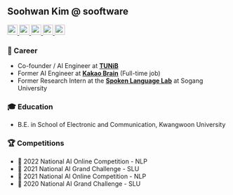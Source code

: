 ## Soohwan Kim @ sooftware
  
  <a href="https://www.facebook.com/sooftware95"><img src="https://img.shields.io/badge/Facebook-1877F2?style=for-the-badge&logo=facebook&logoColor=white&color=black" height=23>
  <a href="https://www.instagram.com/sooftware_/"><img src="https://img.shields.io/badge/Instagram-E4405F?style=for-the-badge&logo=instagram&logoColor=white&color=black" height=23>
  <a href="https://www.linkedin.com/in/Soo-hwan/"><img src="https://img.shields.io/badge/LinkedIn-0077B5?style=for-the-badge&logo=linkedin&logoColor=white&color=black" height=23>
  <a href="https://www.sooftware.io"><img src="https://img.shields.io/badge/website-000000?style=for-the-badge&logo=About.me&logoColor=white" height=23>
  <a href="https://sooftware.io/resume"><img src="https://img.shields.io/badge/RESUME-000000?style=for-the-badge&logo=About.me&logoColor=white" height=23></a>
  
### 🔭  Career
- Co-founder / AI Engineer at [**TUNiB**](https://www.tunib.ai/)
- Former AI Engineer at [**Kakao Brain**](https://www.kakaobrain.com/) (Full-time job) 
- Former Research Intern at the [**Spoken Language Lab**](https://speech.sogang.ac.kr/speech/index.html) at Sogang University
  
### 🎓 Education
- B.E. in School of Electronic and Communication, Kwangwoon University
  
### 🏆 Competitions
- 🥇 2022 National AI Online Competition - NLP
- 🥉 2021 National AI Grand Challenge - SLU
- 🥇 2021 National AI Online Competition - NLP
- 🥉 2020 National AI Grand Challenge - SLU
